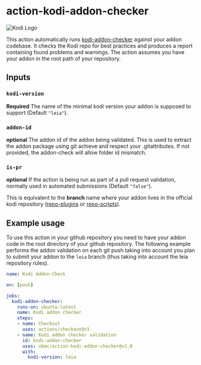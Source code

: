 # action-kodi-addon-checker

![Kodi Logo](https://github.com/xbmc/xbmc/raw/master/docs/resources/banner_slim.png)

This action automatically runs [kodi-addon-checker](https://github.com/xbmc/addon-check) against your addon codebase. It checks the Kodi repo for best practices and produces a report containing found problems and warnings.
The action assumes you have your addon in the root path of your repository.

## Inputs

### `kodi-version`

**Required** The name of the minimal kodi version your addon is supposed to support (Default `"leia"`).

### `addon-id`

**optional** The addon id of the addon being validated. This is used to extract the addon package using git achieve and respect your .gitattributes. If not provided, the addon-check will allow folder id mismatch.


### `is-pr`

**optional** If the action is being run as part of a pull request validation, normally used in automated submissions (Default `"false"`).

This is equivalent to the **branch** name where your addon lives in the official kodi repository ([repo-plugins](https://github.com/xbmc/repo-plugins/branches) or [repo-scripts](https://github.com/xbmc/repo-scripts/branches)).

## Example usage

To use this action in your github repository you need to have your addon code in the root directory of your github repository. The following example performs the addon validation on each git push taking into account you plan to submit your addon to the `leia` branch (thus taking into account the leia repository rules).

```yaml
name: Kodi Addon-Check

on: [push]

jobs:
  kodi-addon-checker:
    runs-on: ubuntu-latest
    name: Kodi addon checker
    steps:
    - name: Checkout
      uses: actions/checkout@v1
    - name: Kodi addon checker validation
      id: kodi-addon-checker
      uses: xbmc/action-kodi-addon-checker@v1.0
      with:
        kodi-version: leia

```
